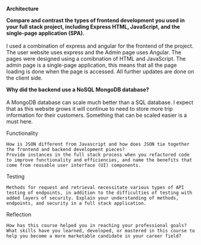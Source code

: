 **Architecture**

**Compare and contrast the types of frontend development you used in your full stack project, including Express HTML, JavaScript, and the single-page application (SPA).** <br/><br/>
 I used a combination of express and angular for the frontend of the project. The user website uses express and the Admin page uses Angular. The pages were designed using a comibnation of HTML and JavaScript. The admin page is a single-page application, this means that all the page loading is done when the page is accessed. All further updates are done on the client side.

**Why did the backend use a NoSQL MongoDB database?**<br/><br/>
A MongoDB database can scale much better than a SQL database. I expect that as this website grows it will continue to need to store more trip information for their customers. Something that can be scaled easier is a must here.

Functionality

    How is JSON different from Javascript and how does JSON tie together the frontend and backend development pieces?
    Provide instances in the full stack process when you refactored code to improve functionality and efficiencies, and name the benefits that come from reusable user interface (UI) components.

Testing

    Methods for request and retrieval necessitate various types of API testing of endpoints, in addition to the difficulties of testing with added layers of security. Explain your understanding of methods, endpoints, and security in a full stack application.

Reflection

    How has this course helped you in reaching your professional goals? What skills have you learned, developed, or mastered in this course to help you become a more marketable candidate in your career field?
